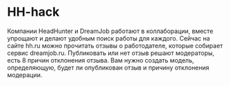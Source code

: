 # HH-hack

Компании HeadHunter и DreamJob работают в коллаборации, вместе упрощают и делают удобным поиск работы для каждого.
Сейчас на сайте hh.ru можно прочитать отзывы о работодателе, которые собирает сервис dreamjob.ru.
Публиковать или нет отзыв решают модераторы, есть 8 причин отклонения отзыва.
Вам нужно создать модель, определяющую, будет ли опубликован отзыв и причину отклонения модерации. 
